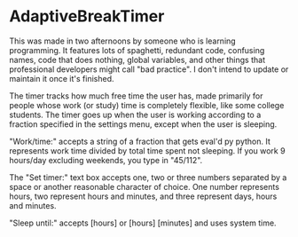 # AdaptiveBreakTimer

This was made in two afternoons by someone who is learning programming. It features lots of spaghetti, redundant code, confusing names, code that does nothing, global variables, and other things that professional developers might call "bad practice". I don't intend to update or maintain it once it's finished.

The timer tracks how much free time the user has, made primarily for people whose work (or study) time is completely flexible, like some college students. The timer goes up when the user is working according to a fraction specified in the settings menu, except when the user is sleeping.

"Work/time:" accepts a string of a fraction that gets eval'd py python. It represents work time divided by total time spent not sleeping. If you work 9 hours/day excluding weekends, you type in "45/112".

The "Set timer:" text box accepts one, two or three numbers separated by a space or another reasonable character of choice. One number represents hours, two represent hours and minutes, and three represent days, hours and minutes.

"Sleep until:" accepts [hours] or [hours] [minutes] and uses system time.
